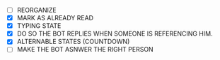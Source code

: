 - [ ] REORGANIZE
- [x] MARK AS ALREADY READ
- [x] TYPING STATE
- [X] DO SO THE BOT REPLIES WHEN SOMEONE IS REFERENCING HIM.
- [X] ALTERNABLE STATES (COUNTDOWN)
- [ ] MAKE THE BOT ASNWER THE RIGHT PERSON
